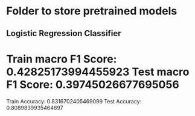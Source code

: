 # Folder to store pretrained models


## Logistic Regression Classifier

Train macro F1 Score:  0.42825173994455923
Test macro F1 Score:  0.39745026677695056
===================================
Train Accuracy:  0.8316702405469099
Test Accuracy:  0.8089839935464697

